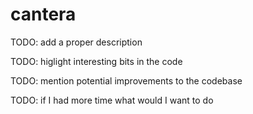 # cantera

TODO: add a proper description

TODO: higlight interesting bits in the code

TODO: mention potential improvements to the codebase

TODO: if I had more time what would I want to do

